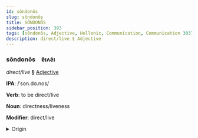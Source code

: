 ```yaml
---
id: sôndonôs
slug: sôndonôs
title: SÔNDONÔS
sidebar_position: 393
tags: [sôndonôs, Adjective, Hellenic, Communication, Communication 303]
description: direct/live § Adjective
---
```


### sôndonôs&emsp;<span kind="abugida">ɐ̃ıʌƨ́ı</span>

*direct/live* **§** [Adjective](../../tags/Adjective)

**IPA**: /ˈson.dɑ.nos/

**Verb**: to be direct/live

**Noun**: directness/liveness

**Modifier**: direct/live

<details>
    <summary>Origin</summary>
    Greek ζωντανός zontanós /zon.daˈnos/<br/>
    <em>Hellenic Language Family</em>
</details>